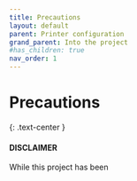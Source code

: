 ```yaml
---
title: Precautions
layout: default
parent: Printer configuration
grand_parent: Into the project
#has_children: true
nav_order: 1
---
```


# Precautions
{: .text-center }
#### DISCLAIMER
While this project has been 
